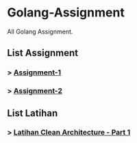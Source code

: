 # Golang-Assignment
All Golang Assignment.

## List Assignment
### > [Assignment-1](https://github.com/jusidama18/Golang-Assignment/tree/main/Assignment-1)
### > [Assignment-2](https://github.com/jusidama18/Golang-Assignment/tree/main/Assignment-2)

## List Latihan
### > [Latihan Clean Architecture - Part 1](https://github.com/jusidama18/Golang-Assignment/tree/main/Latihan%20Clean%20Architecture%20-%20Part%201)
